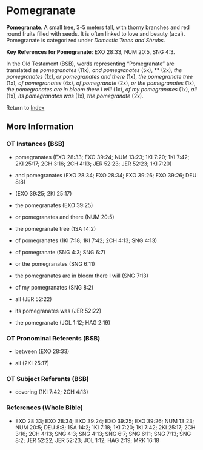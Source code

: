# Pomegranate
**Pomegranate**. 
A small tree, 3-5 meters tall, with thorny branches and red round fruits filled with seeds. It is often linked to love and beauty (acai). 
Pomegranate is categorized under _Domestic Trees and Shrubs_. 


**Key References for Pomegranate**: 
EXO 28:33, NUM 20:5, SNG 4:3. 


In the Old Testament (BSB), words representing “Pomegranate” are translated as 
*pomegranates* (11x), *and pomegranates* (5x), ** (2x), *the pomegranates* (1x), *or pomegranates and there* (1x), *the pomegranate tree* (1x), *of pomegranates* (4x), *of pomegranate* (2x), *or the pomegranates* (1x), *the pomegranates are in bloom there I will* (1x), *of my pomegranates* (1x), *all* (1x), *its pomegranates was* (1x), *the pomegranate* (2x). 




Return to [Index](00-Index.md)

## More Information

### OT Instances (BSB)

* pomegranates (EXO 28:33; EXO 39:24; NUM 13:23; 1KI 7:20; 1KI 7:42; 2KI 25:17; 2CH 3:16; 2CH 4:13; JER 52:23; JER 52:23; 1KI 7:20)

* and pomegranates (EXO 28:34; EXO 28:34; EXO 39:26; EXO 39:26; DEU 8:8)

*  (EXO 39:25; 2KI 25:17)

* the pomegranates (EXO 39:25)

* or pomegranates and there (NUM 20:5)

* the pomegranate tree (1SA 14:2)

* of pomegranates (1KI 7:18; 1KI 7:42; 2CH 4:13; SNG 4:13)

* of pomegranate (SNG 4:3; SNG 6:7)

* or the pomegranates (SNG 6:11)

* the pomegranates are in bloom there I will (SNG 7:13)

* of my pomegranates (SNG 8:2)

* all (JER 52:22)

* its pomegranates was (JER 52:22)

* the pomegranate (JOL 1:12; HAG 2:19)



### OT Pronominal Referents (BSB)

* between (EXO 28:33)

* all (2KI 25:17)



### OT Subject Referents (BSB)

* covering (1KI 7:42; 2CH 4:13)



### References (Whole Bible)

* EXO 28:33; EXO 28:34; EXO 39:24; EXO 39:25; EXO 39:26; NUM 13:23; NUM 20:5; DEU 8:8; 1SA 14:2; 1KI 7:18; 1KI 7:20; 1KI 7:42; 2KI 25:17; 2CH 3:16; 2CH 4:13; SNG 4:3; SNG 4:13; SNG 6:7; SNG 6:11; SNG 7:13; SNG 8:2; JER 52:22; JER 52:23; JOL 1:12; HAG 2:19; MRK 16:18



